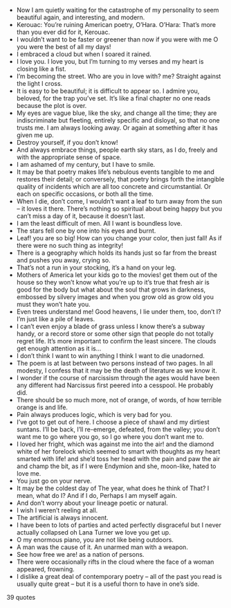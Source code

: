  - Now I am quietly waiting for the catastrophe of my personality to seem beautiful again, and interesting, and modern.
 - Kerouac: You’re ruining American poetry, O’Hara. O’Hara: That’s more than you ever did for it, Kerouac.
 - I wouldn’t want to be faster or greener than now if you were with me O you were the best of all my days!
 - I embraced a cloud but when I soared it rained.
 - I love you. I love you, but I’m turning to my verses and my heart is closing like a fist.
 - I’m becoming the street. Who are you in love with? me? Straight against the light I cross.
 - It is easy to be beautiful; it is difficult to appear so. I admire you, beloved, for the trap you’ve set. It’s like a final chapter no one reads because the plot is over.
 - My eyes are vague blue, like the sky, and change all the time; they are indiscriminate but fleeting, entirely specific and disloyal, so that no one trusts me. I am always looking away. Or again at something after it has given me up.
 - Destroy yourself, if you don’t know!
 - And always embrace things, people earth sky stars, as I do, freely and with the appropriate sense of space.
 - I am ashamed of my century, but I have to smile.
 - It may be that poetry makes life’s nebulous events tangible to me and restores their detail; or conversely, that poetry brings forth the intangible quality of incidents which are all too concrete and circumstantial. Or each on specific occasions, or both all the time.
 - When I die, don’t come, I wouldn’t want a leaf to turn away from the sun – it loves it there. There’s nothing so spiritual about being happy but you can’t miss a day of it, because it doesn’t last.
 - I am the least difficult of men. All I want is boundless love.
 - The stars fell one by one into his eyes and burnt.
 - Leaf! you are so big! How can you change your color, then just fall! As if there were no such thing as integrity!
 - There is a geography which holds its hands just so far from the breast and pushes you away, crying so.
 - That’s not a run in your stocking, it’s a hand on your leg.
 - Mothers of America let your kids go to the movies! get them out of the house so they won’t know what you’re up to it’s true that fresh air is good for the body but what about the soul that grows in darkness, embossed by silvery images and when you grow old as grow old you must they won’t hate you.
 - Even trees understand me! Good heavens, I lie under them, too, don’t I? I’m just like a pile of leaves.
 - I can’t even enjoy a blade of grass unless I know there’s a subway handy, or a record store or some other sign that people do not totally regret life. It’s more important to confirm the least sincere. The clouds get enough attention as it is...
 - I don’t think I want to win anything I think I want to die unadorned.
 - The poem is at last between two persons instead of two pages. In all modesty, I confess that it may be the death of literature as we know it.
 - I wonder if the course of narcissism through the ages would have been any different had Narcissus first peered into a cesspool. He probably did.
 - There should be so much more, not of orange, of words, of how terrible orange is and life.
 - Pain always produces logic, which is very bad for you.
 - I’ve got to get out of here. I choose a piece of shawl and my dirtiest suntans. I’ll be back, I’ll re-emerge, defeated, from the valley; you don’t want me to go where you go, so I go where you don’t want me to.
 - I loved her fright, which was against me into the air! and the diamond white of her forelock which seemed to smart with thoughts as my heart smarted with life! and she’d toss her head with the pain and paw the air and champ the bit, as if I were Endymion and she, moon-like, hated to love me.
 - You just go on your nerve.
 - It may be the coldest day of The year, what does he think of That? I mean, what do I? And if I do, Perhaps I am myself again.
 - And don’t worry about your lineage poetic or natural.
 - I wish I weren’t reeling at all.
 - The artificial is always innocent.
 - I have been to lots of parties and acted perfectly disgraceful but I never actually collapsed oh Lana Turner we love you get up.
 - O my enormous piano, you are not like being outdoors.
 - A man was the cause of it. An unarmed man with a weapon.
 - See how free we are! as a nation of persons.
 - There were occasionally rifts in the cloud where the face of a woman appeared, frowning.
 - I dislike a great deal of contemporary poetry – all of the past you read is usually quite great – but it is a useful thorn to have in one’s side.

39 quotes